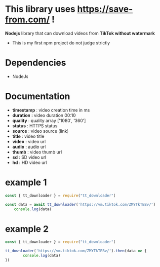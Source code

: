 # This library uses https://save-from.com/ !

**Nodejs** library that can download videos from **TikTok without watermark**

- This is my first npm project do not judge strictly

# Dependencies
- NodeJs

# Documentation
- **timestamp** : video creation time in ms
- **duration** : video duration 00:10
- **quality** : quality array ['1080', '360']
- **status** : HTTPS status
- **source** : video source (link)
- **title** : video title
- **video** : video url
- **audio** : audio url
- **thumb** : video thumb url
- **sd** : SD video url
- **hd** : HD video url

# example 1
```js
const { tt_downloader } = require("tt_downloader")

const data = await tt_downloader('https://vm.tiktok.com/ZMYTkTEBv/')
	console.log(data)
```
# example 2
```js
const { tt_downloader } = require("tt_downloader")

tt_downloader('https://vm.tiktok.com/ZMYTkTEBv/').then(data => {
		console.log(data)
})
```
